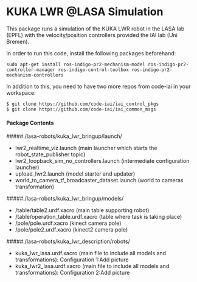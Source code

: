 # KUKA LWR @LASA Simulation 
This package runs a simulation of the KUKA LWR robot in the LASA lab (EPFL) with the velocity/position controllers provided the IAI lab (Uni Bremen).

In order to run this code, install the following packages beforehand:
 
```
sudo apt-get install ros-indigo-pr2-mechanism-model ros-indigo-pr2-controller-manager ros-indigo-control-toolbox ros-indigo-pr2-mechanism-controllers
```

In addition to this, you need to have two more repos from code-iai in your workspace:

```
$ git clone https://github.com/code-iai/iai_control_pkgs
$ git clone https://github.com/code-iai/iai_common_msgs
```
#### Package Contents

#####./lasa-robots/kuka_lwr_bringup/launch/  
- lwr2_realtime_viz.launch (main launcher which starts the robot_state_publisher topic)
- lwr2_loopback_sim_no_controllers.launch (intermediate configuration launcher)
- upload_lwr2.launch (model starter and updater)
- world_to_camera_tf_broadcaster_dataset.launch (world to cameras transformation)

#####./lasa-robots/kuka_lwr_bringup/models/  
- /table/table2.urdf.xacro (main table supporting robot)
- /table/operation_table.urdf.xacro (table where task is taking place)
- /pole/pole.urdf.xacro (kinect camera pole)
- /pole/pole2.urdf.xacro (kinect2 camera pole)

#####./lasa-robots/kuka_lwr_description/robots/  
- kuka_lwr_lasa.urdf.xacro (main file to include all models and transformations): Configuration 1:Add picture
- kuka_lwr2_lasa.urdf.xacro (main file to include all models and transformations): Configuration 2:Add picture
